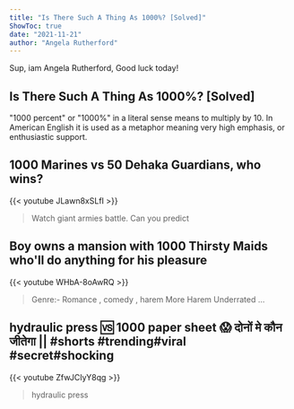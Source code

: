 ```yaml
---
title: "Is There Such A Thing As 1000%? [Solved]"
ShowToc: true 
date: "2021-11-21"
author: "Angela Rutherford" 
---
```


Sup, iam Angela Rutherford, Good luck today!
## Is There Such A Thing As 1000%? [Solved]
"1000 percent" or "1000%" in a literal sense means to multiply by 10. In American English it is used as a metaphor meaning very high emphasis, or enthusiastic support.

## 1000 Marines vs 50 Dehaka Guardians, who wins?
{{< youtube JLawn8xSLfI >}}
>Watch giant armies battle. Can you predict 

## Boy owns a mansion with 1000 Thirsty Maids who'll do anything for his pleasure
{{< youtube WHbA-8oAwRQ >}}
>Genre:- Romance , comedy , harem More Harem Underrated ...

## hydraulic press 🆚 1000 paper sheet 😱 दोनों मे कौन जीतेगा || #shorts #trending#viral #secret#shocking
{{< youtube ZfwJCIyY8qg >}}
>hydraulic press 

